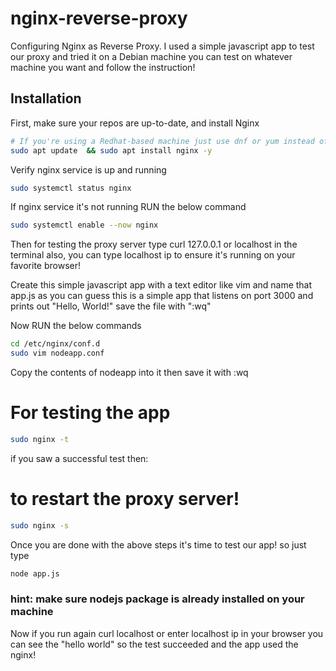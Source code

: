 # nginx-reverse-proxy

Configuring Nginx as Reverse Proxy.
I used a simple javascript app to test our proxy and tried it on a Debian machine you can test on whatever machine you want and follow the instruction!

## Installation

First, make sure your repos are up-to-date, and install Nginx

```bash
# If you're using a Redhat-based machine just use dnf or yum instead of apt
sudo apt update  && sudo apt install nginx -y
```
Verify nginx service is up and running
```bash
sudo systemctl status nginx
```
If nginx service it's not running RUN the below command
```bash
sudo systemctl enable --now nginx 
```
Then for testing the proxy server type curl 127.0.0.1 or localhost in the terminal
also, you can type localhost ip to ensure it's running on your favorite browser!

Create this simple javascript app with a text editor like vim and name that app.js
as you can guess this is a simple app that listens on port 3000 and prints out "Hello, World!" save the file with ":wq"

Now RUN the below commands
```bash
cd /etc/nginx/conf.d
sudo vim nodeapp.conf
```
Copy the contents of nodeapp into it then save it with :wq

# For testing the app
```bash
sudo nginx -t
```
if you saw a successful test then:

# to restart the proxy server!
```bash
sudo nginx -s
```
Once you are done with the above steps it's time to test our app! so just type

```bash
node app.js
```
### hint: make sure nodejs package is already installed on your machine
Now if you run again curl localhost or enter localhost ip in your browser you can see the "hello world" so the test succeeded and the app used the nginx!

